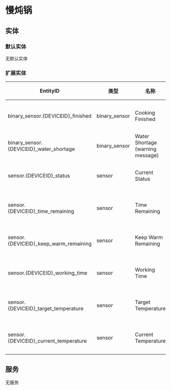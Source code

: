 # 慢炖锅

## 实体

### 默认实体

无默认实体

### 扩展实体

| EntityID                                 | 类型          | 名称                             | 描述     |
| ---------------------------------------- | ------------- | -------------------------------- | -------- |
| binary_sensor.{DEVICEID}\_finished       | binary_sensor | Cooking Finished                 | 烹饪完成 |
| binary_sensor.{DEVICEID}\_water_shortage | binary_sensor | Water Shortage (warning message) | 缺水     |
| sensor.{DEVICEID}\_status                | sensor        | Current Status                   | 当前状态 |
| sensor.{DEVICEID}\_time_remaining        | sensor        | Time Remaining                   | 剩余时间 |
| sensor.{DEVICEID}\_keep_warm_remaining   | sensor        | Keep Warm Remaining              | 保温时间 |
| sensor.{DEVICEID}\_working_time          | sensor        | Working Time                     | 工作时间 |
| sensor.{DEVICEID}\_target_temperature    | sensor        | Target Temperature               | 设定温度 |
| sensor.{DEVICEID}\_current_temperature   | sensor        | Current Temperature              | 当前温度 |

## 服务

无服务
